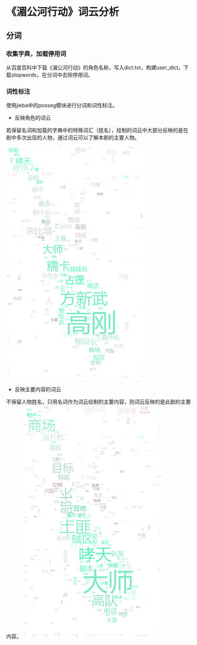 # 《湄公河行动》词云分析
## 分词
### 收集字典，加载停用词
从百度百科中下载《湄公河行动》的角色名称，写入dict.txt，构建user_dict。下载stopwords，在分词中去除停用词。

### 词性标注
使用jieba中的posseg模块进行分词和词性标注。

* 反映角色的词云

若保留名词和加载的字典中的特殊词汇（姓名），绘制的词云中大部分反映的是在剧中多次出现的人物，通过词云可以了解本剧的主要人物。

![](wc_name.png)
* 反映主要内容的词云

不保留人物姓名，只用名词作为词云绘制的主要内容，则词云反映的是此剧的主要内容。
![](wc_content.png)
